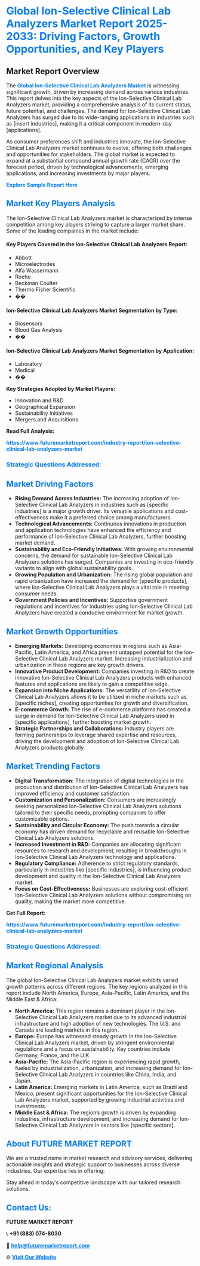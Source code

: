 <h1 style="color: #007BFF;">Global Ion-Selective Clinical Lab Analyzers Market Report 2025-2033: Driving Factors, Growth Opportunities, and Key Players</h1>

<section id="overview">
<h2>Market Report Overview</h2>
<p>The <a href="https://www.futuremarketreport.com/industry-report/ion-selective-clinical-lab-analyzers-market" style="color: #007BFF; text-decoration: none;"><strong>Global Ion-Selective Clinical Lab Analyzers Market</strong></a> is witnessing significant growth, driven by increasing demand across various industries. This report delves into the key aspects of the Ion-Selective Clinical Lab Analyzers market, providing a comprehensive analysis of its current status, future potential, and challenges. The demand for Ion-Selective Clinical Lab Analyzers has surged due to its wide-ranging applications in industries such as [insert industries], making it a critical component in modern-day [applications].</p>
<p>As consumer preferences shift and industries innovate, the Ion-Selective Clinical Lab Analyzers market continues to evolve, offering both challenges and opportunities for stakeholders. The global market is expected to expand at a substantial compound annual growth rate (CAGR) over the forecast period, driven by technological advancements, emerging applications, and increasing investments by major players.</p>
</section>

<section id="overview">
<p><a href="https://www.futuremarketreport.com/request-sample/reportId=118657" style="color: #007BFF; text-decoration: none;"><strong>Explore Sample Report Here</strong></a></p>
</section>

<section id="key-players">
<h2 style="color: #007BFF;">Market Key Players Analysis</h2>
<p>The Ion-Selective Clinical Lab Analyzers market is characterized by intense competition among key players striving to capture a larger market share. Some of the leading companies in the market include:</p>
<h4>Key Players Covered in the Ion-Selective Clinical Lab Analyzers Report:</h4>
<ul><li>Abbott</li><li>Microelectrodes</li><li>Alfa Wassermann</li><li>Roche</li><li>Beckman Coulter</li><li>Thermo Fisher Scientific</li><li>��</li></ul>
<h4>Ion-Selective Clinical Lab Analyzers Market Segmentation by Type:</h4>
<ul><li>Biosensors</li><li>Blood Gas Analysis</li><li>��</li></ul>

<h4>Ion-Selective Clinical Lab Analyzers Market Segmentation by Application:</h4>
<ul><li>Laboratory</li><li>Medical</li><li>��</li></ul>
<p><strong>Key Strategies Adopted by Market Players:</strong></p>
<ul>
<li>Innovation and R&D</li>
<li>Geographical Expansion</li>
<li>Sustainability Initiatives</li>
<li>Mergers and Acquisitions</li>
</ul>
</section>

<section>
<p><strong>Read Full Analysis: </strong></p><a href="https://www.futuremarketreport.com/industry-report/ion-selective-clinical-lab-analyzers-market" style="color: #007BFF; text-decoration: none;"><strong>https://www.futuremarketreport.com/industry-report/ion-selective-clinical-lab-analyzers-market</strong></a>
<h3 style="color: #007BFF;">Strategic Questions Addressed:</h3>
</section>

<section id="driving-factors">
<h2 style="color: #007BFF;">Market Driving Factors</h2>
<ul>
<li><strong>Rising Demand Across Industries:</strong> The increasing adoption of Ion-Selective Clinical Lab Analyzers in industries such as [specific industries] is a major growth driver. Its versatile applications and cost-effectiveness make it a preferred choice among manufacturers.</li>
<li><strong>Technological Advancements:</strong> Continuous innovations in production and application technologies have enhanced the efficiency and performance of Ion-Selective Clinical Lab Analyzers, further boosting market demand.</li>
<li><strong>Sustainability and Eco-Friendly Initiatives:</strong> With growing environmental concerns, the demand for sustainable Ion-Selective Clinical Lab Analyzers solutions has surged. Companies are investing in eco-friendly variants to align with global sustainability goals.</li>
<li><strong>Growing Population and Urbanization:</strong> The rising global population and rapid urbanization have increased the demand for [specific products], where Ion-Selective Clinical Lab Analyzers plays a vital role in meeting consumer needs.</li>
<li><strong>Government Policies and Incentives:</strong> Supportive government regulations and incentives for industries using Ion-Selective Clinical Lab Analyzers have created a conducive environment for market growth.</li>
</ul>
</section>

<section id="growth-opportunities">
<h2 style="color: #007BFF;">Market Growth Opportunities</h2>
<ul>
<li><strong>Emerging Markets:</strong> Developing economies in regions such as Asia-Pacific, Latin America, and Africa present untapped potential for the Ion-Selective Clinical Lab Analyzers market. Increasing industrialization and urbanization in these regions are key growth drivers.</li>
<li><strong>Innovative Product Development:</strong> Companies investing in R&D to create innovative Ion-Selective Clinical Lab Analyzers products with enhanced features and applications are likely to gain a competitive edge.</li>
<li><strong>Expansion into Niche Applications:</strong> The versatility of Ion-Selective Clinical Lab Analyzers allows it to be utilized in niche markets such as [specific niches], creating opportunities for growth and diversification.</li>
<li><strong>E-commerce Growth:</strong> The rise of e-commerce platforms has created a surge in demand for Ion-Selective Clinical Lab Analyzers used in [specific applications], further boosting market growth.</li>
<li><strong>Strategic Partnerships and Collaborations:</strong> Industry players are forming partnerships to leverage shared expertise and resources, driving the development and adoption of Ion-Selective Clinical Lab Analyzers products globally.</li>
</ul>
</section>

<section id="trending-factors">
<h2 style="color: #007BFF;">Market Trending Factors</h2>
<ul>
<li><strong>Digital Transformation:</strong> The integration of digital technologies in the production and distribution of Ion-Selective Clinical Lab Analyzers has improved efficiency and customer satisfaction.</li>
<li><strong>Customization and Personalization:</strong> Consumers are increasingly seeking personalized Ion-Selective Clinical Lab Analyzers solutions tailored to their specific needs, prompting companies to offer customizable options.</li>
<li><strong>Sustainability and Circular Economy:</strong> The push towards a circular economy has driven demand for recyclable and reusable Ion-Selective Clinical Lab Analyzers solutions.</li>
<li><strong>Increased Investment in R&D:</strong> Companies are allocating significant resources to research and development, resulting in breakthroughs in Ion-Selective Clinical Lab Analyzers technology and applications.</li>
<li><strong>Regulatory Compliance:</strong> Adherence to strict regulatory standards, particularly in industries like [specific industries], is influencing product development and quality in the Ion-Selective Clinical Lab Analyzers market.</li>
<li><strong>Focus on Cost-Effectiveness:</strong> Businesses are exploring cost-efficient Ion-Selective Clinical Lab Analyzers solutions without compromising on quality, making the market more competitive.</li>
</ul>
</section>

<section>
<p><strong>Get Full Report: </strong></p><a href="https://www.futuremarketreport.com/industry-report/ion-selective-clinical-lab-analyzers-market" style="color: #007BFF; text-decoration: none;"><strong>https://www.futuremarketreport.com/industry-report/ion-selective-clinical-lab-analyzers-market</strong></a>
<h3 style="color: #007BFF;">Strategic Questions Addressed:</h3>
</section>


<section id="regional-analysis">
<h2 style="color: #007BFF;">Market Regional Analysis</h2>
<p>The global Ion-Selective Clinical Lab Analyzers market exhibits varied growth patterns across different regions. The key regions analyzed in this report include North America, Europe, Asia-Pacific, Latin America, and the Middle East & Africa:</p>
<ul>
<li><strong>North America:</strong> This region remains a dominant player in the Ion-Selective Clinical Lab Analyzers market due to its advanced industrial infrastructure and high adoption of new technologies. The U.S. and Canada are leading markets in this region.</li>
<li><strong>Europe:</strong> Europe has witnessed steady growth in the Ion-Selective Clinical Lab Analyzers market, driven by stringent environmental regulations and a focus on sustainability. Key countries include Germany, France, and the U.K.</li>
<li><strong>Asia-Pacific:</strong> The Asia-Pacific region is experiencing rapid growth, fueled by industrialization, urbanization, and increasing demand for Ion-Selective Clinical Lab Analyzers in countries like China, India, and Japan.</li>
<li><strong>Latin America:</strong> Emerging markets in Latin America, such as Brazil and Mexico, present significant opportunities for the Ion-Selective Clinical Lab Analyzers market, supported by growing industrial activities and investments.</li>
<li><strong>Middle East & Africa:</strong> The region’s growth is driven by expanding industries, infrastructure development, and increasing demand for Ion-Selective Clinical Lab Analyzers in sectors like [specific sectors].</li>
</ul>
</section>

<footer>
<h2 style="color: #007BFF;">About FUTURE MARKET REPORT</h2>
<p>We are a trusted name in market research and advisory services, delivering actionable insights and strategic support to businesses across diverse industries. Our expertise lies in offering:</p>

<p>Stay ahead in today’s competitive landscape with our tailored research solutions.</p>

<h2 style="color: #007BFF;">Contact Us:</h2>
<p><strong>FUTURE MARKET REPORT</strong></p>
<p>📞 <strong>+91 (883) 074-8030</strong></p>
<p>📧 <strong><a href="mailto:help@futuremarketreport.com" style="color: #007BFF;">help@futuremarketreport.com</a></strong></p>
<p>🌐 <strong><a href="https://www.futuremarketreport.com/" style="color: #007BFF;">Visit Our Website</a></strong></p>
</footer>